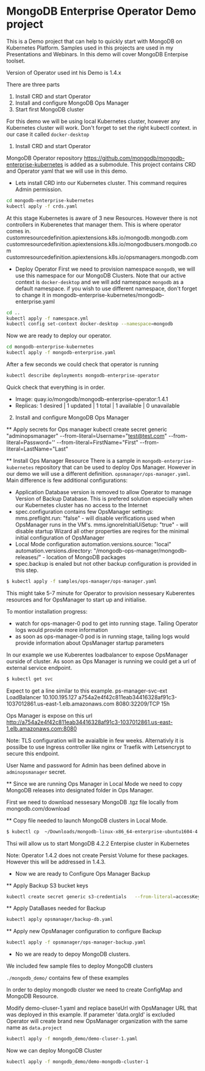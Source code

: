 
# MongoDB Enterprise Operator Demo project

This is a Demo project that can help to quickly start with MongoDB on Kubernetes Platform. Samples used in this projects are used in my Presentations and Webinars. In this demo will cover MongoDB Enterpise toolset.

Version of Operator used int his Demo is 1.4.x

There are three parts

1. Install CRD and start Operator
2. Install and configure MongoDB Ops Manager
3. Start first MongoDB cluster


For this demo we will be using local Kubernetes cluster, however any Kubernetes cluster will work. Don't forget to set the right kubectl context. in our case it called `docker-desktop`

1. Install CRD and start Operator
   
MongoDB Operator repository https://github.com/mongodb/mongodb-enterprise-kubernetes is added as a submodule.
This project contains CRD and Operator yaml that we will use in this demo. 

   - Lets install CRD into our Kubernetes cluster. This command requires Admin permission.
```bash
cd mongodb-enterprise-kubernetes
kubectl apply -f crds.yaml
```

At this stage Kubernetes is aware of 3 new Resources. However there is not controllers in Kuberenetes that manager them. This is where operator comes in. 
customresourcedefinition.apiextensions.k8s.io/mongodb.mongodb.com 
customresourcedefinition.apiextensions.k8s.io/mongodbusers.mongodb.com 
customresourcedefinition.apiextensions.k8s.io/opsmanagers.mongodb.com

   - Deploy Operator
   First we need to provision namespace `mongodb`, we will use this namespace for our MongoDB Clusters. Note that our active context is `docker-desktop` and we will add namespace `mongodb` as a default namespace.
   if you wish to use different namespace, don't forget to change it in mongodb-enterprise-kubernetes/mongodb-enterprise.yaml
   ```bash
   cd ..
   kubectl apply -f namespace.yml
   kubectl config set-context docker-desktop --namespace=mongodb
   ```

   Now we are ready to deploy our operator.
   ```bash
   cd mongodb-enterprise-kubernetes
   kubectl apply -f mongodb-enterprise.yaml
   ```

   After a few seconds we could check that operator is running
   ```bash
   kubectl describe deployments mongodb-enterprise-operator
   ```
   Quick check that everything is in order.
   * Image:      quay.io/mongodb/mongodb-enterprise-operator:1.4.1
   * Replicas:   1 desired | 1 updated | 1 total | 1 available | 0 unavailable

2. Install and configure MongoDB Ops Manager


** Apply secrets for Ops manager
kubectl create secret generic "adminopsmanager" --from-literal=Username="<test@test.com>" --from-literal=Password='<password>' --from-literal=FirstName="First" --from-literal=LastName="Last"

** Install Ops Manager Resource
There is a sample in `mongodb-enterprise-kubernetes` repository that can be used to deploy Ops Manager. However in our demo we will use a different definition. `opsmanager/ops-manager.yaml`. Main difference is few additional configurations:
* Application Database version is removed to allow Operator to manage Version of Backup Database. This is prefered solution especially when our Kubernetes cluster has no access to the Internet
* spec.configuration contains few OpsManager settings:
   mms.preflight.run: "false" - will disable verifications used when OpsManager runs in the VM's.
   mms.ignoreInitialUiSetup: "true" - will disable startup Wizard 
   all other properties are reqires for the minimal initial configuration of OpsManager
* Local Mode configuration
   automation.versions.source: "local"
   automation.versions.directory: "/mongodb-ops-manager/mongodb-releases/" - location of MongoDB packages
* spec.backup is enaled but not other backup configuration is provided in this step.

```bash
$ kubectl apply -f samples/ops-manager/ops-manager.yaml
```
 
This might take 5-7 minute for Operator to provision nessesary Kuberentes resources and for OpsManager to start up and initialise.

To montior installation progress:
* watch for ops-manager-0 pod to get into running stage. Tailing Operator logs would provide more information
* as soon as ops-manager-0 pod is in running stage, tailing logs would provide information about OpsManager startup parameters

In our example we use Kuberentes loadbalancer to expose OpsManager ourside of cluster. As soon as Ops Manager is running we could get a url of external service endpoint.

```bash
$ kubectl get svc
```

Expect to get a line similar to this example.
ps-manager-svc-ext   LoadBalancer   10.100.195.127   a754a2e4f42c811eab34416328af91c3-1037012861.us-east-1.elb.amazonaws.com   8080:32209/TCP   15h

Ops Manager is expose on this url http://a754a2e4f42c811eab34416328af91c3-1037012861.us-east-1.elb.amazonaws.com:8080

Note: TLS configuration will be avaialble in few weeks. Alternativly it is possilbe to use Ingress controller like nginx or Traefik with Letsencrypt to secure this endpoint.

User Name and password for Admin has been defined above in `adminopsmanager` secret.

** Since we are running Ops Manager in Local Mode we need to copy MongoDB releases into designated folder in Ops Manager. 

First we need to download nessesary MongoDB .tgz file locally from mongodb.com/download

** Copy file needed to launch MongoDB clusters in Local Mode.
```bash
$ kubectl cp  ~/Downloads/mongodb-linux-x86_64-enterprise-ubuntu1604-4.2.2.tgz ops-manager-0:/mongodb-ops-manager/mongodb-releases/mongodb-linux-x86_64-enterprise-ubuntu1604-4.2.2.tgz
```
Thsi will allow us to start MongoDB 4.2.2 Enterpise cluster in Kubernetes

Note: Operator 1.4.2 does not create Persist Volume for these packages. However this will be addressed in 1.4.3.

* Now we are ready to Configure Ops Manager Backup

** Apply Backup S3 bucket keys
```bash
kubectl create secret generic s3-credentials   --from-literal=accessKey="AKIAWZC4C4LCBIFWEKW7" --from-literal=secretKey="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"
```
** Apply DataBases needed for Backup
```bash
kubectl apply opsmanager/backup-db.yaml
```
** Apply new OpsManager configuration to configure Backup
```bash
kubectl apply -f opsmanager/ops-manager-backup.yaml
```

* No we are ready to depoy MongoDB clusters.

We included few sample files to deploy MongoDB clusters

`./mongodb_demo/` contains few of these examples

In order to deploy mongodb cluster we need to create ConfigMap and MongoDB Resource.

Modify demo-cluser-1.yaml and replace baseUrl with OpsManager URL that was deployed in this example. 
If parameter 'data.orgId' is excluded Operator will create brand new OpsManager organization with the same name as `data.project`
```bash
kubectl apply -f mongodb_demo/demo-cluser-1.yaml
```

Now we can deploy MongoDB Cluster

```bash
kubectl apply -f mongodb_demo/demo-mongodb-cluster-1
```


